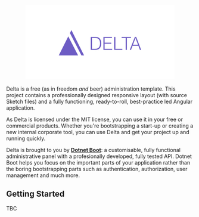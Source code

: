 <p align="center">
    <img width="400" height="200" src="https://github.com/dotnetboot/delta/blob/master/docs/marketing/Github%20Banner.jpg?raw=true" />
</p>

Delta is a free (as in freedom *and* beer) administration template. This project
contains a professionally designed responsive layout (with source Sketch files) 
and a fully functioning, ready-to-roll, best-practice led Angular application.

As Delta is licensed under the MIT license, you can use it in your free or 
commercial products. Whether you're bootstrapping a start-up or creating a new
internal corporate tool, you can use Delta and get your project up and running
quickly.

Delta is brought to you by [**Dotnet Boot**](https://dotnetboot.com): a 
customisable, fully functional administrative panel with a profesionally 
developed, fully tested API. Dotnet Boot helps you focus on the important parts 
of your application rather than the boring bootstrapping parts such as
authentication, authorization, user management and much more.

## Getting Started

TBC